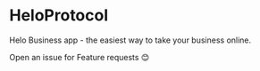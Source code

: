 # HeloProtocol
Helo Business app - the easiest way to take your business online.

Open an issue for Feature requests 😊

